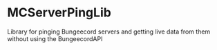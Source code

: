 # MCServerPingLib
Library for pinging Bungeecord servers and getting live data from them without using the BungeecordAPI

